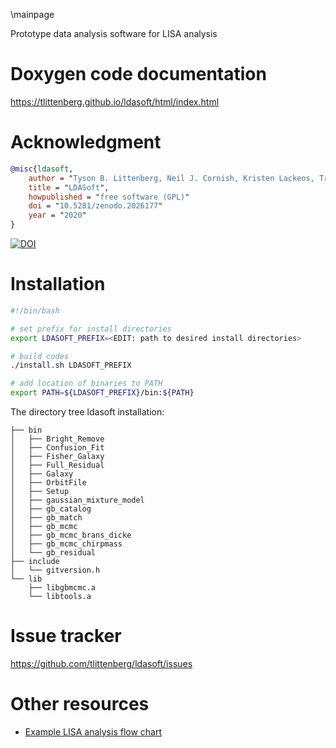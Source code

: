 \mainpage

Prototype data analysis software for LISA analysis

# Doxygen code documentation
https://tlittenberg.github.io/ldasoft/html/index.html

# Acknowledgment

```bibtex
@misc{ldasoft,
	author = "Tyson B. Littenberg, Neil J. Cornish, Kristen Lackeos, Travis Robson",
	title = "LDASoft",
	howpublished = "free software (GPL)"
	doi = "10.5281/zenodo.2026177"
	year = "2020"
}
```

[![DOI](https://zenodo.org/badge/DOI/10.5281/zenodo.2026177.svg)](https://doi.org/10.5281/zenodo.2026177)

# Installation
```bash
#!/bin/bash

# set prefix for install directories
export LDASOFT_PREFIX=<EDIT: path to desired install directories>

# build codes
./install.sh LDASOFT_PREFIX

# add location of binaries to PATH 
export PATH=${LDASOFT_PREFIX}/bin:${PATH}
```

The directory tree ldasoft installation:
```
├── bin
│   ├── Bright_Remove
│   ├── Confusion_Fit
│   ├── Fisher_Galaxy
│   ├── Full_Residual
│   ├── Galaxy
│   ├── OrbitFile
│   ├── Setup
│   ├── gaussian_mixture_model
│   ├── gb_catalog
│   ├── gb_match
│   ├── gb_mcmc
│   ├── gb_mcmc_brans_dicke
│   ├── gb_mcmc_chirpmass
│   └── gb_residual
├── include
│   └── gitversion.h
└── lib
    ├── libgbmcmc.a
    └── libtools.a
```


# Issue tracker
https://github.com/tlittenberg/ldasoft/issues

# Other resources
 + [Example LISA analysis flow chart](https://www.draw.io/#Htlittenberg%2Fldasoft%2Fmaster%2FLISADataFlow.drawio)
